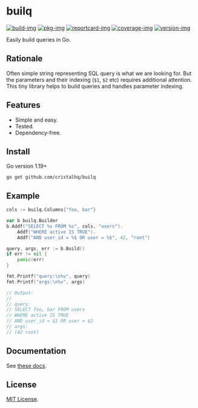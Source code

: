 # builq

[![build-img]][build-url]
[![pkg-img]][pkg-url]
[![reportcard-img]][reportcard-url]
[![coverage-img]][coverage-url]
[![version-img]][version-url]

Easily build queries in Go.

## Rationale

Often simple string representing SQL query is what we are looking for. But the parameters and their indexing (`$1`, `$2` etc) requires additional attention. This tiny library helps to build queries and handles parameter indexing.

## Features

* Simple and easy.
* Tested.
* Dependency-free.

## Install

Go version 1.19+

```
go get github.com/cristalhq/builq
```

## Example

```go
cols := builq.Columns{"foo, bar"}

var b builq.Builder
b.Addf("SELECT %s FROM %s", cols, "users").
	Addf("WHERE active IS TRUE").
	Addf("AND user_id = %$ OR user = %$", 42, "root")

query, args, err := b.Build()
if err != nil {
	panic(err)
}

fmt.Printf("query:\n%v", query)
fmt.Printf("args:\n%v", args)

// Output:
//
// query:
// SELECT foo, bar FROM users
// WHERE active IS TRUE
// AND user_id = $1 OR user = $2
// args:
// [42 root]
```

## Documentation

See [these docs][pkg-url].

## License

[MIT License](LICENSE).

[build-img]: https://github.com/cristalhq/builq/workflows/build/badge.svg
[build-url]: https://github.com/cristalhq/builq/actions
[pkg-img]: https://pkg.go.dev/badge/cristalhq/builq
[pkg-url]: https://pkg.go.dev/github.com/cristalhq/builq
[reportcard-img]: https://goreportcard.com/badge/cristalhq/builq
[reportcard-url]: https://goreportcard.com/report/cristalhq/builq
[coverage-img]: https://codecov.io/gh/cristalhq/builq/branch/main/graph/badge.svg
[coverage-url]: https://codecov.io/gh/cristalhq/builq
[version-img]: https://img.shields.io/github/v/release/cristalhq/builq
[version-url]: https://github.com/cristalhq/builq/releases
